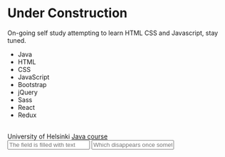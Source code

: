 <!DOCTYPE html>
<html>
  <head>
  <h1>Under Construction</h1>
  </head>
  
  <body>
  <p1>
  On-going self study attempting to learn HTML CSS and Javascript, stay tuned.
  <br>
  </p1>
  
  <ul>
   <li>Java</li>
   <li>HTML</li>
   <li>CSS</li>
  <li>JavaScript</li>
  <li>Bootstrap</li>
  <li>jQuery</li>
  <li>Sass</li>
  <li>React</li>
  <li>Redux</li>
  </ul>
  <br>
  <p2>
  University of Helsinki <a href="https://moocfi.github.io/courses/2013/programming-part-1/">Java course</a>
  <br>
  <input type="text" placeholder="The field is filled with text">
  <input type="text" placeholder="Which disappears once something is entered">
  
  </body>
  
   
 
